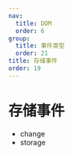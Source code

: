 ```yaml
---
nav:
  title: DOM
  order: 6
group:
  title: 事件类型
  order: 21
title: 存储事件
order: 19
---
```


# 存储事件

- change
- storage
